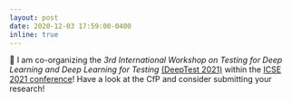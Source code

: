 ```yaml
---
layout: post
date: 2020-12-03 17:59:00-0400
inline: true
---
```


:pencil: I am co-organizing the *3rd International Workshop on Testing for Deep Learning and Deep Learning for Testing* [(DeepTest 2021)](https://conf.researchr.org/home/icse-2021/deeptest-2021) within the [ICSE 2021 conference](https://conf.researchr.org/home/icse-2021)! Have a look at the CfP and consider submitting your research!
